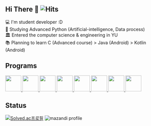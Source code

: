 ## Hi There 👋 ![Hits](https://hits.seeyoufarm.com/api/count/incr/badge.svg?url=https%3A%2F%2Fgithub.com%2FHanSatCode&count_bg=%2379C83D&title_bg=%23555555&icon=&icon_color=%23E7E7E7&title=HITS&edge_flat=true)

💻 I'm student developer :D</br>
🌱 Studying Advanced Python (Artificial-intelligence, Data process)</br>
🏛 Entered the computer science & engineering in YU</br>
📚 Planning to learn C (Advanced course) > Java (Android) > Kotlin (Android)</br>

## Programs
<div>
    <a href="https://github.com/HanSatCode/rmAppAuto">
        <img src="https://user-images.githubusercontent.com/50666621/184539305-6e833d81-838e-481a-abeb-bad2f1572781.png" width="50" height="50"/>
    </a>
    <a href="https://github.com/HanSatCode/HCSAuto">
        <img src="https://user-images.githubusercontent.com/50666621/184539308-6dbdc148-ca75-4e3d-a91a-14bf420c9653.png" width="50" height="50"/>
    </a>
    <a href="https://github.com/HanSatCode/Allegiance">
        <img src="https://user-images.githubusercontent.com/50666621/184539311-ead1025d-ba8d-4828-a4d1-9efa7e5648c3.png" width="50" height="50"/>
    </a>
    <a href="https://github.com/HanSatCode/Bandoku">
        <img src="https://user-images.githubusercontent.com/50666621/184539309-16c4c374-6d35-4392-a111-cc16c4cbd8d2.png" width="50" height="50"/>
    </a>
    <a href="https://github.com/HanSatCode/KonPlus">
        <img src="https://user-images.githubusercontent.com/50666621/184539396-29509d15-8afd-47f0-a8cb-fb6b8cfa8c50.png" width="50" height="50"/>
    </a>
    <a href="https://github.com/HanSatCode/HutaoBot">
        <img src="https://user-images.githubusercontent.com/50666621/184541713-db46cc20-3922-4f55-824c-6812732b631d.png" width="50" height="50"/>
    </a>
    <a href="https://github.com/HanSatCode/GenshinFloor">
        <img src="https://user-images.githubusercontent.com/50666621/184539396-29509d15-8afd-47f0-a8cb-fb6b8cfa8c50.png" width="50" height="50"/>
    </a>
    <a href="https://github.com/HanSatCode/GangBukPay">
        <img src="https://user-images.githubusercontent.com/50666621/189384317-9e48f7e5-9160-4c2e-9eeb-d87d3683bfc7.png" width="50" height="50"/>
    </a>
</div>

## Status
[![Solved.ac프로필](http://mazassumnida.wtf/api/v2/generate_badge?boj=hansatcode)](https://solved.ac/hansatcode)
![mazandi profile](http://mazandi.herokuapp.com/api?handle=hansatcode&theme=warm)
